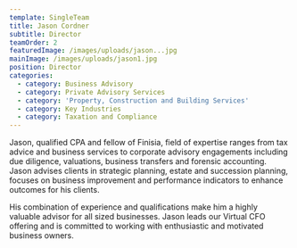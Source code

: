 ```yaml
---
template: SingleTeam
title: Jason Cordner
subtitle: Director
teamOrder: 2
featuredImage: /images/uploads/jason...jpg
mainImage: /images/uploads/jason1.jpg
position: Director
categories:
  - category: Business Advisory
  - category: Private Advisory Services
  - category: 'Property, Construction and Building Services'
  - category: Key Industries
  - category: Taxation and Compliance
---
```


Jason, qualified CPA and fellow of Finisia, field of expertise ranges from tax advice and business services to corporate advisory engagements including due diligence, valuations, business transfers and forensic accounting. Jason advises clients in strategic planning, estate and succession planning, focuses on business improvement and performance indicators to enhance outcomes for his clients.

His combination of experience and qualifications make him a highly valuable advisor for all sized businesses. Jason leads our Virtual CFO offering and is committed to working with enthusiastic and motivated business owners.
